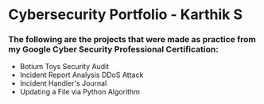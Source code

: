 # Cybersecurity Portfolio - Karthik S

### The following are the projects that were made as practice from my Google Cyber Security Professional Certification:</br>

- Botium Toys Security Audit</br>
- Incident Report Analysis DDoS Attack</br>
- Incident Handler's Journal</br>
- Updating a File via Python Algorithm</br>
